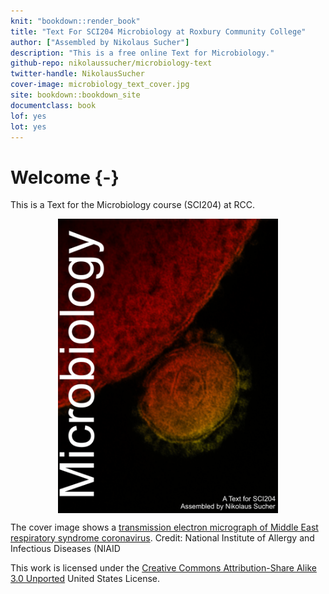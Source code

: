 ```yaml
---
knit: "bookdown::render_book"
title: "Text For SCI204 Microbiology at Roxbury Community College"
author: ["Assembled by Nikolaus Sucher"]
description: "This is a free online Text for Microbiology."
github-repo: nikolaussucher/microbiology-text
twitter-handle: NikolausSucher
cover-image: microbiology_text_cover.jpg
site: bookdown::bookdown_site
documentclass: book
lof: yes
lot: yes
---
```


# Welcome {-}

This is a Text for the Microbiology course (SCI204) at RCC.


<img src="microbiology_text_cover.jpg" width="70%" style="display: block; margin: auto;" />

The cover image shows a [transmission electron micrograph of Middle East respiratory syndrome coronavirus](https://www.flickr.com/photos/niaid/8717564410/in/gallery-40593169@N00-72157644541878393/). Credit: National Institute of Allergy and Infectious Diseases (NIAID

This work is licensed under the [Creative Commons Attribution-Share Alike 3.0 Unported](https://creativecommons.org/licenses/by-sa/3.0/deed.en) United States License.
